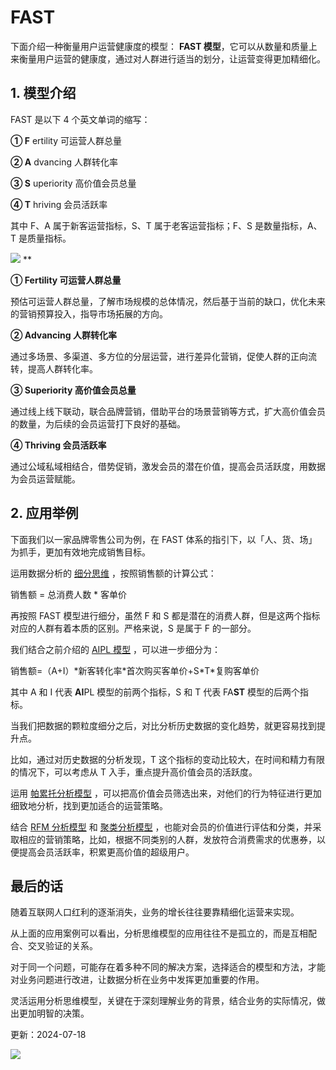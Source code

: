 # FAST

下面介绍一种衡量用户运营健康度的模型： **FAST 模型**，它可以从数量和质量上来衡量用户运营的健康度，通过对人群进行适当的划分，让运营变得更加精细化。

## **1. 模型介绍**

FAST 是以下 4 个英文单词的缩写：

**① F** ertility 可运营人群总量

**② A** dvancing 人群转化率

**③ S** uperiority  高价值会员总量

**④ T** hriving 会员活跃率

其中 F、A 属于新客运营指标，S、T 属于老客运营指标；F、S 是数量指标，A、T 是质量指标。

![](https://mmbiz.qpic.cn/mmbiz_png/giaycic3UNwo0sVLjXJE4jXRD1Q9ReJsNfiaROE3BMiaMOK6el5q0E6qaror1oibs2dbdBYD2o3Aka0ttFm8ibJTJUhg/640?wx_fmt=png) **

**① Fertility 可运营人群总量**

预估可运营人群总量，了解市场规模的总体情况，然后基于当前的缺口，优化未来的营销预算投入，指导市场拓展的方向。

**② Advancing 人群转化率**

通过多场景、多渠道、多方位的分层运营，进行差异化营销，促使人群的正向流转，提高人群转化率。

**③ Superiority 高价值会员总量**

通过线上线下联动，联合品牌营销，借助平台的场景营销等方式，扩大高价值会员的数量，为后续的会员运营打下良好的基础。

**④ Thriving 会员活跃率**

通过公域私域相结合，借势促销，激发会员的潜在价值，提高会员活跃度，用数据为会员运营赋能。

## **2. 应用举例**

下面我们以一家品牌零售公司为例，在 FAST 体系的指引下，以「人、货、场」为抓手，更加有效地完成销售目标。

运用数据分析的 [细分思维](http://mp.weixin.qq.com/s?__biz=MzA4ODE2OTIxMw==&mid=2653476217&idx=1&sn=34d80b50dc3585c82ca6f4917c96f7f0&chksm=8bf23aebbc85b3fdc79474dc9a0ee5fed45a8a98f15ac1a9e9f9ffa5332f3dfbe49bc3415fdb&scene=21#wechat_redirect) ，按照销售额的计算公式：

销售额 = 总消费人数 * 客单价

再按照 FAST 模型进行细分，虽然 F 和 S 都是潜在的消费人群，但是这两个指标对应的人群有着本质的区别。严格来说，S 是属于 F 的一部分。

我们结合之前介绍的 [AIPL 模型](http://mp.weixin.qq.com/s?__biz=MzA4ODE2OTIxMw==&mid=2653480496&idx=1&sn=75d62d674c81666d6dacb1e7e36cdf16&chksm=8bf209a2bc8580b43019767334a864f6c8244a45052228322757fb20a17ee7e3ec3d14c7868a&scene=21#wechat_redirect) ，可以进一步细分为：


销售额=（A+I）\*新客转化率\*首次购买客单价+S\*T\*复购客单价

其中 A 和 I 代表 **AI**PL 模型的前两个指标，S 和 T 代表 FA**ST** 模型的后两个指标。

当我们把数据的颗粒度细分之后，对比分析历史数据的变化趋势，就更容易找到提升点。

比如，通过对历史数据的分析发现，T 这个指标的变动比较大，在时间和精力有限的情况下，可以考虑从 T 入手，重点提升高价值会员的活跃度。

运用 [帕累托分析模型](http://mp.weixin.qq.com/s?__biz=MzA4ODE2OTIxMw==&mid=2653477874&idx=1&sn=cffe7167aa2a92a46a3fb26147cb5bde&chksm=8bf23460bc85bd76e93a88a349571f0ba7ed9c9ea3594f63bdc9eef7059bf24708f132934d5b&scene=21#wechat_redirect) ，可以把高价值会员筛选出来，对他们的行为特征进行更加细致地分析，找到更加适合的运营策略。

结合 [RFM 分析模型](http://mp.weixin.qq.com/s?__biz=MzA4ODE2OTIxMw==&mid=2653477360&idx=1&sn=be2c4457318600fd9b5702c061c63672&chksm=8bf23662bc85bf74762ea1476323160388ec0ee56df605c39c39f62448e52a8d6429e402ce58&scene=21#wechat_redirect) 和 [聚类分析模型](http://mp.weixin.qq.com/s?__biz=MzA4ODE2OTIxMw==&mid=2653477838&idx=1&sn=4064489391aeaef9de2c3b69af564e68&chksm=8bf2345cbc85bd4a23e8aaf635bccdcca041447aee666e25259abfaf7a7a937c744e6be4aa9c&scene=21#wechat_redirect) ，也能对会员的价值进行评估和分类，并采取相应的营销策略，比如，根据不同类别的人群，发放符合消费需求的优惠券，以便提高会员活跃率，积累更高价值的超级用户。

## **最后的话**

随着互联网人口红利的逐渐消失，业务的增长往往要靠精细化运营来实现。

从上面的应用案例可以看出，分析思维模型的应用往往不是孤立的，而是互相配合、交叉验证的关系。

对于同一个问题，可能存在着多种不同的解决方案，选择适合的模型和方法，才能对业务问题进行改进，让数据分析在业务中发挥更加重要的作用。

灵活运用分析思维模型，关键在于深刻理解业务的背景，结合业务的实际情况，做出更加明智的决策。

更新：2024-07-18

![](https://visitor-badge.laobi.icu/badge?page_id=sjhfx.linji&left_text=PageViews&right_color=%2300589F)